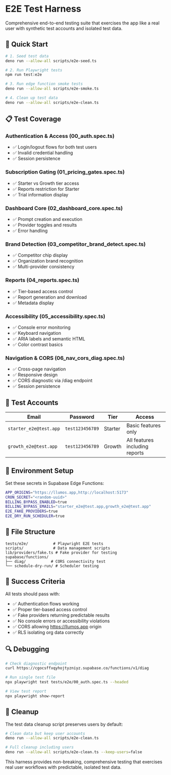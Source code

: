 # E2E Test Harness

Comprehensive end-to-end testing suite that exercises the app like a real user with synthetic test accounts and isolated test data.

## 🚀 Quick Start

```bash
# 1. Seed test data
deno run --allow-all scripts/e2e-seed.ts

# 2. Run Playwright tests  
npm run test:e2e

# 3. Run edge function smoke tests
deno run --allow-all scripts/e2e-smoke.ts

# 4. Clean up test data
deno run --allow-all scripts/e2e-clean.ts
```

## 📋 Test Coverage

### Authentication & Access (00_auth.spec.ts)
- ✅ Login/logout flows for both test users
- ✅ Invalid credential handling
- ✅ Session persistence

### Subscription Gating (01_pricing_gates.spec.ts)  
- ✅ Starter vs Growth tier access
- ✅ Reports restriction for Starter
- ✅ Trial information display

### Dashboard Core (02_dashboard_core.spec.ts)
- ✅ Prompt creation and execution
- ✅ Provider toggles and results
- ✅ Error handling

### Brand Detection (03_competitor_brand_detect.spec.ts)
- ✅ Competitor chip display
- ✅ Organization brand recognition
- ✅ Multi-provider consistency

### Reports (04_reports.spec.ts)
- ✅ Tier-based access control
- ✅ Report generation and download
- ✅ Metadata display

### Accessibility (05_accessibility.spec.ts)
- ✅ Console error monitoring
- ✅ Keyboard navigation
- ✅ ARIA labels and semantic HTML
- ✅ Color contrast basics

### Navigation & CORS (06_nav_cors_diag.spec.ts)
- ✅ Cross-page navigation
- ✅ Responsive design
- ✅ CORS diagnostic via /diag endpoint
- ✅ Session persistence

## 🧪 Test Accounts

| Email | Password | Tier | Access |
|-------|----------|------|--------|
| `starter_e2e@test.app` | `test123456789` | Starter | Basic features only |
| `growth_e2e@test.app` | `test123456789` | Growth | All features including reports |

## 🔧 Environment Setup

Set these secrets in Supabase Edge Functions:

```bash
APP_ORIGINS="https://llumos.app,http://localhost:5173"
CRON_SECRET="<random-uuid>"
BILLING_BYPASS_ENABLED=true
BILLING_BYPASS_EMAILS="starter_e2e@test.app,growth_e2e@test.app"
E2E_FAKE_PROVIDERS=true
E2E_DRY_RUN_SCHEDULER=true
```

## 📁 File Structure

```
tests/e2e/           # Playwright E2E tests
scripts/             # Data management scripts  
lib/providers/fake.ts # Fake provider for testing
supabase/functions/
├── diag/           # CORS connectivity test
└── schedule-dry-run/ # Scheduler testing
```

## 🎯 Success Criteria

All tests should pass with:
- ✅ Authentication flows working
- ✅ Proper tier-based access control  
- ✅ Fake providers returning predictable results
- ✅ No console errors or accessibility violations
- ✅ CORS allowing https://llumos.app origin
- ✅ RLS isolating org data correctly

## 🔍 Debugging

```bash
# Check diagnostic endpoint
curl https://cgocsffxqyhojtyzniyz.supabase.co/functions/v1/diag

# Run single test file
npx playwright test tests/e2e/00_auth.spec.ts --headed

# View test report
npx playwright show-report
```

## 🧹 Cleanup

The test data cleanup script preserves users by default:

```bash
# Clean data but keep user accounts
deno run --allow-all scripts/e2e-clean.ts

# Full cleanup including users
deno run --allow-all scripts/e2e-clean.ts --keep-users=false
```

This harness provides non-breaking, comprehensive testing that exercises real user workflows with predictable, isolated test data.
